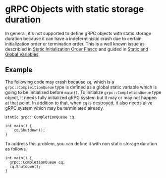 # gRPC Objects with static storage duration

In general, it's not supported to define gRPC objects with static
storage duration because it can have a indeterministic crash due to certain
initialization order or termination order.
This is a well known issue as describied in
[Static Initialization Order Fiasco](https://en.cppreference.com/w/cpp/language/siof)
and guided in
[Static and Global Variables](https://google.github.io/styleguide/cppguide.html#Static_and_Global_Variables)

## Example

The following code may crash because `cq`, which is a `grpc::CompleitionQueue`
type is defined as a global static variable which is going to be initialized
before `main()`.
To initialize `grpc::CompletionQueue` type object, it needs fully initialized
gRPC system but it may or may not happen at that point.
In addition to that, when `cq` is destroyed, it also needs alive gRPC system
which may be terminiated already.

```
static grpc::CompletionQueue cq;

int main() {
    cq.Shutdown();
}

```

To address this problem, you can define it
with non static storage duration as follows.

```
int main() {
  grpc::CompletionQueue cq;
  cq.Shutdown();
}
```

